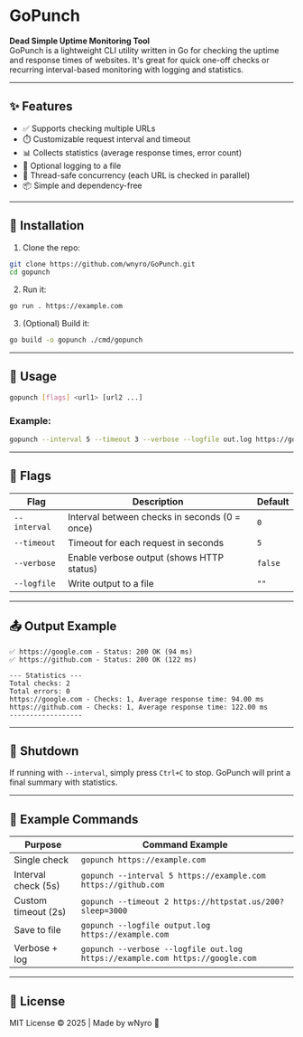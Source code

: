 # GoPunch

**Dead Simple Uptime Monitoring Tool**  
GoPunch is a lightweight CLI utility written in Go for checking the uptime and response times of websites. It's great for quick one-off checks or recurring interval-based monitoring with logging and statistics.

---

## ✨ Features

- ✅ Supports checking multiple URLs
- ⏱️ Customizable request interval and timeout
- 📊 Collects statistics (average response times, error count)
- 📝 Optional logging to a file
- 🧠 Thread-safe concurrency (each URL is checked in parallel)
- 📦 Simple and dependency-free

---

## 🔧 Installation

1. Clone the repo:

```bash
git clone https://github.com/wnyro/GoPunch.git
cd gopunch
````

2. Run it:

```bash
go run . https://example.com
```

3. (Optional) Build it:

```bash
go build -o gopunch ./cmd/gopunch
```

---

## 🚀 Usage

```bash
gopunch [flags] <url1> [url2 ...]
```

### Example:

```bash
gopunch --interval 5 --timeout 3 --verbose --logfile out.log https://google.com https://github.com
```

---

## 📘 Flags

| Flag         | Description                                   | Default |
| ------------ | --------------------------------------------- | ------- |
| `--interval` | Interval between checks in seconds (0 = once) | `0`     |
| `--timeout`  | Timeout for each request in seconds           | `5`     |
| `--verbose`  | Enable verbose output (shows HTTP status)     | `false` |
| `--logfile`  | Write output to a file                        | `""`    |

---

## 📤 Output Example

```
✅ https://google.com - Status: 200 OK (94 ms)
✅ https://github.com - Status: 200 OK (122 ms)

--- Statistics ---
Total checks: 2
Total errors: 0
https://google.com - Checks: 1, Average response time: 94.00 ms
https://github.com - Checks: 1, Average response time: 122.00 ms
------------------
```

---

## 🛑 Shutdown

If running with `--interval`, simply press `Ctrl+C` to stop. GoPunch will print a final summary with statistics.

---

## 🧪 Example Commands

| Purpose             | Command Example                                                              |
| ------------------- | ---------------------------------------------------------------------------- |
| Single check        | `gopunch https://example.com`                                                |
| Interval check (5s) | `gopunch --interval 5 https://example.com https://github.com`                |
| Custom timeout (2s) | `gopunch --timeout 2 https://httpstat.us/200?sleep=3000`                     |
| Save to file        | `gopunch --logfile output.log https://example.com`                           |
| Verbose + log       | `gopunch --verbose --logfile out.log https://example.com https://google.com` |

---

## 📄 License

MIT License © 2025 | Made by wNyro 🐼